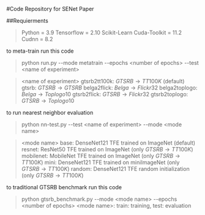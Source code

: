 #Code Repository for SENet Paper

##Requierments

 
>Python = 3.9
Tensorflow = 2.10
Scikit-Learn
Cuda-Toolkit = 11.2
Cudnn = 8.2
>

to meta-train run this code
> python run.py --mode metatrain --epochs \<number of epochs> --test \<name of experiment>

>\<name of experiment>
>gtsrb2tt100k: $GTSRB\to TT100K$ (default)
gtsrb: $GTSRB\to GTSRB$
belga2flick: $Belga\to Flickr32$
belga2toplogo: $Belga\to Toplogo10$
gtsrb2flick: $GTSRB\to Flickr32$
gtsrb2toplogo: $GTSRB\to Toplogo10$

to run nearest neighbor evaluation
> python nn-test.py --test \<name of experiment> --mode \<mode name> 


>\<mode name>
>base: DenseNet121 TFE trained on ImageNet (default)
resnet: ResNet50 TFE trained on ImageNet (only $GTSRB\to TT100K$)
mobilenet: MobileNet TFE trained on ImageNet (only $GTSRB\to TT100K$)
mini: DenseNet121 TFE trained on miniImageNet (only $GTSRB\to TT100K$)
random: DenseNet121 TFE random initialization (only $GTSRB\to TT100K$)

to traditional GTSRB benchmark run this code
> python gtsrb_benchmark.py --mode \<mode name> --epochs \<number of epochs> 
> \<mode name>: train: training, test: evaluation

